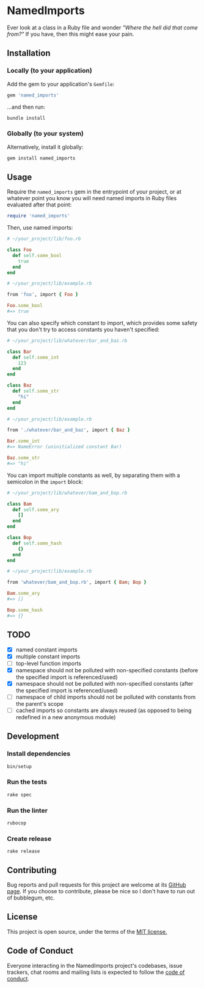 # NamedImports

Ever look at a class in a Ruby file and wonder _"Where the hell did that come from?"_ If you have, then this might ease your pain. 

## Installation

### Locally (to your application)

Add the gem to your application's `Gemfile`:

```ruby
gem 'named_imports'
```

...and then run:

```bash
bundle install
```

### Globally (to your system)

Alternatively, install it globally:

```bash
gem install named_imports
```

## Usage

Require the `named_imports` gem in the entrypoint of your project, or at whatever point you know you will need named imports in Ruby files evaluated after that point:


```rb
require 'named_imports'
```

Then, use named imports:

```rb
# ~/your_project/lib/foo.rb

class Foo
  def self.some_bool
    true
  end
end
```

```rb
# ~/your_project/lib/example.rb

from 'foo', import { Foo }

Foo.some_bool
#=> true
```

You can also specify which constant to import, which provides some safety that you don't try to access constants you haven't specified:

```rb
# ~/your_project/lib/whatever/bar_and_baz.rb

class Bar
  def self.some_int
    123
  end
end

class Baz
  def self.some_str
    "hi"
  end
end
```

```rb
# ~/your_project/lib/example.rb

from './whatever/bar_and_baz', import { Baz }

Bar.some_int
#=> NameError (uninitialized constant Bar)

Baz.some_str
#=> "hi"
```

You can import multiple constants as well, by separating them with a semicolon in the `import` block:

```rb
# ~/your_project/lib/whatever/bam_and_bop.rb

class Bam
  def self.some_ary
    []
  end
end

class Bop
  def self.some_hash
    {}
  end
end
```

```rb
# ~/your_project/lib/example.rb

from 'whatever/bam_and_bop.rb', import { Bam; Bop }

Bam.some_ary
#=> []

Bop.some_hash
#=> {}
```

## TODO

- [x] named constant imports
- [x] multiple constant imports
- [ ] top-level function imports
- [x] namespace should not be polluted with non-specified constants (before the specified import is referenced/used)
- [x] namespace should not be polluted with non-specified constants (after the specified import is referenced/used)
- [ ] namespace of child imports should not be polluted with constants from the parent's scope
- [ ] cached imports so constants are always reused (as opposed to being redefined in a new anonymous module)

## Development

### Install dependencies

```bash
bin/setup
```

### Run the tests

```bash
rake spec
```

### Run the linter

```bash
rubocop
```

### Create release

```
rake release
```

## Contributing

Bug reports and pull requests for this project are welcome at its [GitHub page](https://github.com/kjleitz/named_imports). If you choose to contribute, please be nice so I don't have to run out of bubblegum, etc.

## License

This project is open source, under the terms of the [MIT license.](https://github.com/kjleitz/named_imports/blob/master/LICENSE)

## Code of Conduct

Everyone interacting in the NamedImports project's codebases, issue trackers, chat rooms and mailing lists is expected to follow the [code of conduct](https://github.com/kjleitz/named_imports/blob/master/CODE_OF_CONDUCT.md).
